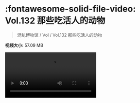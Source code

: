 # :fontawesome-solid-file-video: Vol.132 那些吃活人的动物

> 混乱博物馆 / Vol / Vol.132 那些吃活人的动物

**视频大小**: 57.09 MB

<div class="video"><video src="https://file.hsyhx.top/archive/混乱博物馆/Vol/132.mp4" controls preload>🤔 您的浏览器不支持 video 标签</video></div>